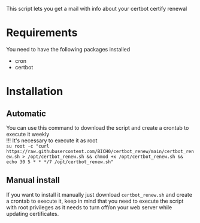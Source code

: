This script lets you get a mail with info about your certbot certify renewal<br>
<h1>Requirements</h1>
You need to have the following packages installed
<ul>
  <li>cron</li>
  <li>certbot</li>
</ul>
<h1>Installation</h1>
<h2>Automatic</h2>
You can use this command to download the script and create a crontab to execute it weekly<br>
!!! It's necessary to execute it as root<br>
<code>su root -c "curl https://raw.githubusercontent.com/BICH0/certbot_renew/main/certbot_renew.sh > /opt/certbot_renew.sh && chmod +x /opt/certbot_renew.sh && echo 30 5 * * */7 /opt/certbot_renew.sh"</code><br>
<h2>Manual install</h2>
If you want to install it manually just download <code>certbot_renew.sh</code> and create a crontab to execute it, keep in mind that you need to execute the script with root privileges as it needs to turn off/on your web server while updating certificates.
